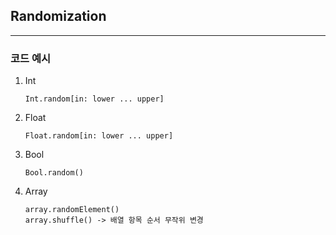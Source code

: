 ## Randomization

---

### 코드 예시

1.  Int

        Int.random[in: lower ... upper]

2.  Float

        Float.random[in: lower ... upper]

3.  Bool

        Bool.random()

4.  Array

        array.randomElement()
        array.shuffle() -> 배열 항목 순서 무작위 변경
